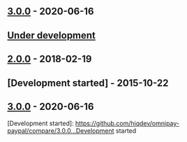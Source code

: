 ## [3.0.0] - 2020-06-16

## [Under development]

## [2.0.0] - 2018-02-19

## [Development started] - 2015-10-22

## [3.0.0] - 2020-06-16

[@hiqsol]: https://github.com/hiqsol
[sol@hiqdev.com]: https://github.com/hiqsol
[@SilverFire]: https://github.com/SilverFire
[d.naumenko.a@gmail.com]: https://github.com/SilverFire
[@tafid]: https://github.com/tafid
[andreyklochok@gmail.com]: https://github.com/tafid
[@BladeRoot]: https://github.com/BladeRoot
[bladeroot@gmail.com]: https://github.com/BladeRoot
[3.0.0]: https://github.com/hiqdev/omnipay-paypal/releases/tag/3.0.0
[Under development]: https://github.com/hiqdev/omnipay-paypal/compare/2.0.0...HEAD
[2.0.0]: https://github.com/hiqdev/omnipay-paypal/releases/tag/2.0.0
[Development started]: https://github.com/hiqdev/omnipay-paypal/compare/3.0.0...Development started
